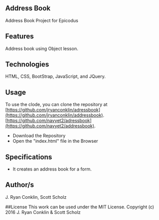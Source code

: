 ## Address Book
Address Book Project for Epicodus


## Features
Address book using Object lesson.

## Technologies
HTML, CSS, BootStrap, JavaScript, and JQuery.

## Usage

<!-- To view the site, please visit my gh-pages at: [https://jryanconklin.github.io/pingpong/](https://jryanconklin.github.io/pingpong/). -->

To use the clode, you can clone the repository at [https://github.com/jryanconklin/adressbook](https://github.com/jryanconklin/addressbook).
[https://github.com/navyet2/adressbook](https://github.com/navyet2/addressbook).

- Download the Repository
- Open the "index.html" file in the Browser

## Specifications
* It creates an address book for a form.


## Author/s
J. Ryan Conklin, Scott Scholz


##License
This work can be used under the MIT License.
Copyright (c) 2016 J. Ryan Conklin & Scott Scholz
